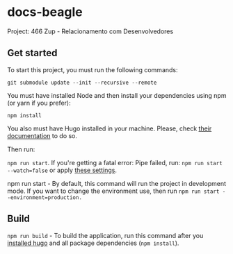 # docs-beagle

Project: 466 Zup - Relacionamento com Desenvolvedores

## Get started

To start this project, you must run the following commands:

`git submodule update --init --recursive --remote`

You must have installed Node and then install your dependencies using npm (or yarn if you prefer):

`npm install`

You also must have Hugo installed in your machine. Please, check
[their documentation](https://gohugo.io/getting-started/installing) to do so.

Then run:

`npm run start`. If you're getting a fatal error: Pipe failed, run: `npm run start --watch=false` or apply [these settings](https://github.com/google/docsy-example/issues/89#issuecomment-758311888).

npm run start - By default, this command will run the project in development mode. If you want to change the environment use, then run `npm run start --environment=production.`

## Build

`npm run build` - To build the application, run this command after you [installed hugo](https://gohugo.io/getting-started/installing) and all package dependencies (`npm install`).
